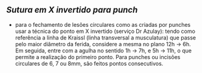## ***Sutura em X invertido para punch***


- para o fechamento de lesões circulares como as criadas por punches usar a técnica do ponto em X invertido (serviço Dr Azulay): tendo como referência a linha de Kraissl (linha transversal a musculatura) que passe pelo maior diâmetro da ferida, considere a mesma no plano 12h → 6h. Em seguida, entre com a agulha no sentido 1h → 7h, e 5h → 11h, o que permite a realização do primeiro ponto. Para punches ou incisões circulares de 6, 7 ou 8mm, são feitos pontos consecutivos.


